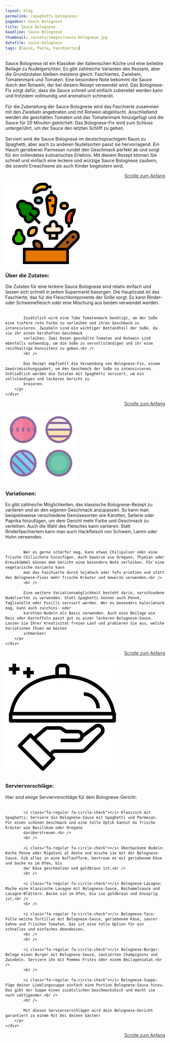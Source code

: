 ```yaml
---
layout: blog
permalink: /spaghetti-bolognese/
pagedesc: Sauce Bolognese
title: Sauce Bolognese
headline: Sauce Bolognese
thumbnail: /assets/images/sauce-bolognese.jpg
datafile: sauce-bolognese
tags: [Sauce, Pasta, Faschiertes]
---
```

<!-- Einleitungstext -->
<p>
    Sauce Bolognese ist ein Klassiker der italienischen Küche und eine beliebte Beilage zu Nudelgerichten. Es gibt zahlreiche Varianten des Rezepts, aber die Grundzutaten bleiben meistens gleich: Faschiertes, Zwiebeln, Tomatenmark und
    Tomaten. Eine besondere Note bekommt die Sauce durch den Rotwein, der bei diesem Rezept verwendet wird. Das Bolognese-Fix sorgt dafür, dass die Sauce schnell und einfach zubereitet werden kann und trotzdem vollmundig und aromatisch
    schmeckt.<br />
    <br />
    Für die Zubereitung der Sauce Bolognese wird das Faschierte zusammen mit den Zwiebeln angebraten und mit Rotwein abgelöscht. Anschließend werden die geschälten Tomaten und das Tomatenmark hinzugefügt und die Sauce für 20 Minuten
    geköchelt. Das Bolognese-Fix wird zum Schluss untergerührt, um der Sauce den letzten Schliff zu geben.<br />
    <br />
    Serviert wird die Sauce Bolognese im deutschsprachigem Raum zu Spaghetti, aber auch zu anderen Nudelsorten passt sie hervorragend. Ein Hauch geriebener Parmesan rundet den Geschmack perfekt ab und sorgt für ein vollendetes kulinarisches
    Erlebnis. Mit diesem Rezept können Sie schnell und einfach eine leckere und würzige Sauce Bolognese zaubern, die sowohl Erwachsene als auch Kinder begeistern wird.
</p>
<p style="text-align: right;">
    <a href="#" style="color: #333">Scrolle zum Anfang <i class="fa-solid fa-chevron-up"></i></a>
</p>
<!-- Zutaten> -->
<div class="row" style="margin-bottom: 20px;">
    <div class="col-12 col-lg-4">
        <img src="/assets/images/zutaten.png" alt="Zutaten" />
    </div>
    <div class="col-12 col-lg">
        <h3>Über die Zutaten:</h3>
        <p>
            Die Zutaten für eine leckere Sauce Bolognese sind relativ einfach und lassen sich schnell in jedem Supermarkt besorgen. Die Hauptzutat ist das Faschierte, das für die Fleischkomponente der Soße sorgt. Es kann Rinder- oder
            Schweinefleisch oder eine Mischung aus beiden verwendet werden.<br />
            <br />

            Zusätzlich wird eine Tube Tomatenmark benötigt, um der Soße eine tiefere rote Farbe zu verleihen und ihren Geschmack zu intensivieren. Zwiebeln sind ein wichtiger Bestandteil der Soße, da sie ihr einen herzhaften Geschmack
            verleihen. Zwei Dosen geschälte Tomaten und Rotwein sind ebenfalls notwendig, um die Soße zu vervollständigen und ihr eine reichhaltige Konsistenz zu geben.<br />
            <br />

            Das Rezept empfiehlt die Verwendung von Bolognese-Fix, einem Gewürzmischungspaket, um den Geschmack der Soße zu intensivieren. Schließlich werden die Zutaten mit Spaghetti serviert, um ein vollständiges und leckeres Gericht zu
            kreieren.
        </p>
    </div>
</div>
<p style="text-align: right;">
    <a href="#" style="color: #333">Scrolle zum Anfang <i class="fa-solid fa-chevron-up"></i></a>
</p>
<!-- Variationen -->
<div class="row" style="margin-bottom: 20px;">
    <div class="col-12 col-lg-4">
        <img src="/assets/images/variations.png" alt="Variationen" />
    </div>
    <div class="col-12 col-lg">
        <h3>Variationen:</h3>
        <p>
            Es gibt zahlreiche Möglichkeiten, das klassische Bolognese-Rezept zu variieren und an den eigenen Geschmack anzupassen. So kann man beispielsweise verschiedene Gemüsesorten wie Karotten, Sellerie oder Paprika hinzufügen, um dem
            Gericht mehr Farbe und Geschmack zu verleihen. Auch die Wahl des Fleisches kann variieren: Statt Rinderfaschiertem kann man auch Hackfleisch von Schwein, Lamm oder Huhn verwenden.<br />
            <br />

            Wer es gerne schärfer mag, kann etwas Chilipulver oder eine frische Chilischote hinzufügen. Auch Gewürze wie Oregano, Thymian oder Kreuzkümmel können dem Gericht eine besondere Note verleihen. Für eine vegetarische Variante kann
            man das Faschierte durch Sojahack oder Tofu ersetzen und statt des Bolognese-Fixes mehr frische Kräuter und Gewürze verwenden.<br />
            <br />

            Eine weitere Variationsmöglichkeit besteht darin, verschiedene Nudelsorten zu verwenden. Statt Spaghetti können auch Penne, Tagliatelle oder Fusilli serviert werden. Wer es besonders kalorienarm mag, kann auch zucchini- oder
            karotten-Nudeln als Basis verwenden. Auch eine Beilage wie Reis oder Kartoffeln passt gut zu einer leckeren Bolognese-Sauce. Lassen Sie Ihrer Kreativität freien Lauf und probieren Sie aus, welche Variationen Ihnen am besten
            schmecken!
        </p>
    </div>
</div>
<p style="text-align: right;">
    <a href="#" style="color: #333">Scrolle zum Anfang <i class="fa-solid fa-chevron-up"></i></a>
</p>
<!-- Serviervorschläge -->
<div class="row" style="margin-bottom: 20px;">
    <div class="col-12 col-lg-4">
        <img src="/assets/images/serving-tips.jpg" alt="Variationen" />
    </div>
    <div class="col-12 col-lg">
        <h3>Serviervorschläge:</h3>
        <p>
            Hier sind einige Serviervorschläge für dein Bolognese-Gericht:<br />
            <br />

            <i class="fa-regular fa-circle-check"></i> Klassisch mit Spaghetti: Serviere die Bolognese-Sauce mit Spaghetti und Parmesan. Für einen schönen Geschmack und eine tolle Optik kannst du frische Kräuter wie Basilikum oder Oregano
            darüberstreuen.<br />
            <br />

            <i class="fa-regular fa-circle-check"></i> Überbackene Nudeln: Koche Penne oder Rigatoni al dente und mische sie mit der Bolognese-Sauce. Gib alles in eine Auflaufform, bestreue es mit geriebenem Käse und backe es im Ofen, bis
            der Käse geschmolzen und goldbraun ist.<br />
            <br />

            <i class="fa-regular fa-circle-check"></i> Bolognese-Lasagne: Mache eine klassische Lasagne mit Bolognese-Sauce, Bechamelsauce und Lasagne-Blättern. Backe sie im Ofen, bis sie goldbraun und knusprig ist.<br />
            <br />

            <i class="fa-regular fa-circle-check"></i> Bolognese-Taco: Fülle weiche Tortillas mit Bolognese-Sauce, geriebenem Käse, saurer Sahne und frischen Tomaten. Das ist eine tolle Option für ein schnelles und einfaches Abendessen.
            <br />
            <br />

            <i class="fa-regular fa-circle-check"></i> Bolognese-Burger: Belege einen Burger mit Bolognese-Sauce, sautierten Champignons und Zwiebeln. Serviere ihn mit Pommes Frites oder einem Beilagensalat.<br />
            <br />

            <i class="fa-regular fa-circle-check"></i> Bolognese-Suppe: Füge deiner Lieblingssuppe einfach eine Portion Bolognese-Sauce hinzu. Das gibt der Suppe einen zusätzlichen Geschmackskick und macht sie noch sättigender.<br />
            <br />

            Mit diesen Serviervorschlägen wird dein Bolognese-Gericht garantiert zu einem Hit bei deinen Gästen!
        </p>
    </div>
</div>
<p style="text-align: right;">
    <a href="#" style="color: #333">Scrolle zum Anfang <i class="fa-solid fa-chevron-up"></i></a>
</p>